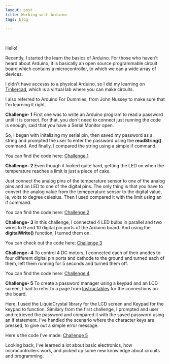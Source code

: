 ```yaml
---
layout: post 
title: Working with Arduino
tags: blog

---
```

&nbsp;

Hello! &nbsp;

Recently, I started the learn the basics of Arduino. For those who haven't heard about Arduino, it is basically an open source programmable circuit board which contains a microcontroller, to which we can a wide array of devices.
&nbsp;

I didn't have accesss to a physical Arduino, so I did my learning on [Tinkercad](https://www.tinkercad.com), which is a virtual lab where you can make circuits.
&nbsp;

I also referred to Arduino For Dummies, from John Nussey to make sure that I'm learning it right.
&nbsp;

**Challenge- 1**
First one was to write an Arduino program to read a password until it is correct. For that, you don't need to connect just running the code is enough, said that you have a Serial Monitor open.
&nbsp;

So, I began with initalizing my serial pin, then saved my password as a string and prompted the user to enter the password using the **readString()** command. And finally, I compared the string using a simple if command.
&nbsp;

You can find the code here:
[Challenge 1](https://github.com/officialcjunior/bi0s-tasks/blob/master/task-1/challenge-1/)
&nbsp;


**Challenge- 2**
Even though it looked quite hard, getting the LED on when the temperature reaches a limit is just a piece of cake.
&nbsp;

Just connect the analog pins of the temperature sensor to one of the analog pins and an LED to one of the digital pins. The only thing is that you have to convert the analog value from the temeperature sensor to the digital value, ie, volts to degree celesius. Then I used compared it with the limit using an if command.

You can find the code here:
[Challenge 2](https://github.com/officialcjunior/bi0s-tasks/blob/master/task-1/challenge-2)

**Challenge- 3**
In this challenge, I connected 4 LED bulbs in parallel and two wires to 9 and 10 digital pin ports of the Arduino board. And using the **digitalWrite()** function, I turned them on.
&nbsp;

You can check out the code here:
[Challenge 3](https://github.com/officialcjunior/bi0s-tasks/tree/master/task-1/challenge-3)
&nbsp;

**Challenge- 4**
To control 4 DC motors, I connected each of their anodes to four different digital pin ports and cathode to the ground and turned each of them, left them running for 5 seconds and turned them off.

You can find the code here:
[Challenge 4](https://github.com/officialcjunior/bi0s-tasks/tree/master/task-1/challenge-4)

**Challenge- 5**
To create a password manager using a keypad and an LCD screen, I had to refer to a page from [Instructables](https://www.instructables.com/id/Arduino-16x2-LCD-Display-and-4x4-Matrix-Keypad/) for the connections on the board.
&nbsp;

Here, I used the LiquidCrystal library for the LCD screen and Keypad for the keypad to function. Similary from the first challenge, I prompted and user and retrieved the password and compared it with the saved password using an if statement. I've handled the scenario where the character keys are pressed, to give out a simple error message.

Here's the code I've made:
[Challenge 5](https://github.com/officialcjunior/bi0s-tasks/tree/master/task-1/challenge-5)
&nbsp;


Looking back, I've learned a lot about basic electronics, how microcontrollers work, and picked up some new knowledge about circuits and programming.





 
